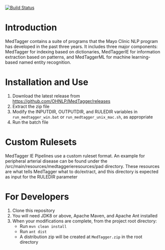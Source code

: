 [![Build Status](https://travis-ci.com/OHNLP/MedTagger.svg?branch=master)](https://travis-ci.com/OHNLP/MedTagger)

# Introduction

MedTagger contains a suite of programs that the Mayo Clinic NLP program has developed in the past three years.
It includes three major components: MedTagger for indexing based on dictionaries, MedTaggerIE for
information extraction based on patterns, and MedTaggerML for machine learning-based named entity recognition.

# Installation and Use
1. Download the latest release from https://github.com/OHNLP/MedTagger/releases
2. Extract the zip file
3. Modify the INPUTDIR, OUTPUTDIR, and RULEDIR variables in `run_medtagger_win.bat` or `run_medtagger_unix_mac.sh`, as appropriate
4. Run the batch file

# Custom Rulesets
MedTagger IE Pipelines use a custom ruleset format. An example for peripheral arterial disease
can be found under the /src/main/resources/medtaggerieresources/pad directory. These resources are what tells MedTagger
what to do/extract, and this directory is expected as input for the RULEDIR parameter 

# For Developers
1. Clone this repository
2. You will need JDK8 or above, Apache Maven, and Apache Ant installed
3. When your modifications are complete, from the project root directory:
    - Run `mvn clean install`
    - Run `ant dist`
    - A distribution zip will be created at `MedTagger.zip` in the root directory